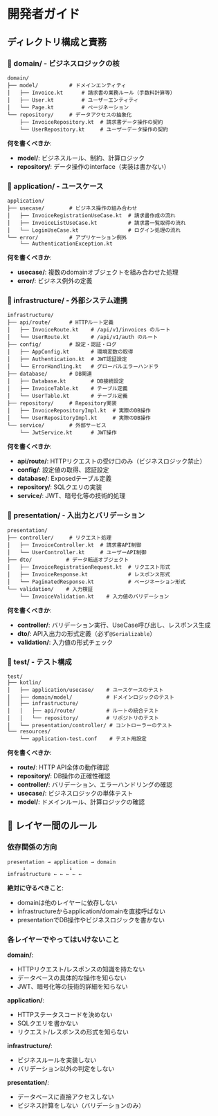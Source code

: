 # 開発者ガイド

## ディレクトリ構成と責務

### 📁 domain/ - ビジネスロジックの核
```
domain/
├── model/          # ドメインエンティティ
│   ├── Invoice.kt      # 請求書の業務ルール（手数料計算等）
│   ├── User.kt         # ユーザーエンティティ
│   └── Page.kt         # ページネーション
└── repository/     # データアクセスの抽象化
    ├── InvoiceRepository.kt  # 請求書データ操作の契約
    └── UserRepository.kt     # ユーザーデータ操作の契約
```

**何を書くべきか**:
- **model/**: ビジネスルール、制約、計算ロジック
- **repository/**: データ操作のinterface（実装は書かない）

### 📁 application/ - ユースケース
```
application/
├── usecase/        # ビジネス操作の組み合わせ
│   ├── InvoiceRegistrationUseCase.kt  # 請求書作成の流れ
│   ├── InvoiceListUseCase.kt          # 請求書一覧取得の流れ
│   └── LoginUseCase.kt                # ログイン処理の流れ
└── error/          # アプリケーション例外
    └── AuthenticationException.kt
```

**何を書くべきか**:
- **usecase/**: 複数のdomainオブジェクトを組み合わせた処理
- **error/**: ビジネス例外の定義

### 📁 infrastructure/ - 外部システム連携
```
infrastructure/
├── api/route/      # HTTPルート定義
│   ├── InvoiceRoute.kt    # /api/v1/invoices のルート
│   └── UserRoute.kt       # /api/v1/auth のルート
├── config/         # 設定・認証・ログ
│   ├── AppConfig.kt       # 環境変数の取得
│   ├── Authentication.kt  # JWT認証設定
│   └── ErrorHandling.kt   # グローバルエラーハンドラ
├── database/       # DB関連
│   ├── Database.kt        # DB接続設定
│   ├── InvoiceTable.kt    # テーブル定義
│   └── UserTable.kt       # テーブル定義
├── repository/     # Repository実装
│   ├── InvoiceRepositoryImpl.kt  # 実際のDB操作
│   └── UserRepositoryImpl.kt     # 実際のDB操作
└── service/        # 外部サービス
    └── JwtService.kt      # JWT操作
```

**何を書くべきか**:
- **api/route/**: HTTPリクエストの受け口のみ（ビジネスロジック禁止）
- **config/**: 設定値の取得、認証設定
- **database/**: Exposedテーブル定義
- **repository/**: SQLクエリの実装
- **service/**: JWT、暗号化等の技術的処理

### 📁 presentation/ - 入出力とバリデーション
```
presentation/
├── controller/     # リクエスト処理
│   ├── InvoiceController.kt  # 請求書API制御
│   └── UserController.kt     # ユーザーAPI制御
├── dto/           # データ転送オブジェクト
│   ├── InvoiceRegistrationRequest.kt  # リクエスト形式
│   ├── InvoiceResponse.kt             # レスポンス形式
│   └── PaginatedResponse.kt           # ページネーション形式
└── validation/    # 入力検証
    └── InvoiceValidation.kt    # 入力値のバリデーション
```

**何を書くべきか**:
- **controller/**: バリデーション実行、UseCase呼び出し、レスポンス生成
- **dto/**: API入出力の形式定義（必ず`@Serializable`）
- **validation/**: 入力値の形式チェック

### 📁 test/ - テスト構成
```
test/
├── kotlin/
│   ├── application/usecase/    # ユースケースのテスト
│   ├── domain/model/           # ドメインロジックのテスト
│   ├── infrastructure/
│   │   ├── api/route/          # ルートの統合テスト
│   │   └── repository/         # リポジトリのテスト
│   └── presentation/controller/ # コントローラーのテスト
└── resources/
    └── application-test.conf    # テスト用設定
```

**何を書くべきか**:
- **route/**: HTTP API全体の動作確認
- **repository/**: DB操作の正確性確認
- **controller/**: バリデーション、エラーハンドリングの確認
- **usecase/**: ビジネスロジックの単体テスト
- **model/**: ドメインルール、計算ロジックの確認

## 🎯 レイヤー間のルール

### 依存関係の方向
```
presentation → application → domain
     ↓              ↓
infrastructure ← ← ← ← ←
```

**絶対に守るべきこと**:
- domainは他のレイヤーに依存しない
- infrastructureからapplication/domainを直接呼ばない
- presentationでDB操作やビジネスロジックを書かない

### 各レイヤーでやってはいけないこと

**domain/**:
- HTTPリクエスト/レスポンスの知識を持たない
- データベースの具体的な操作を知らない
- JWT、暗号化等の技術的詳細を知らない

**application/**:
- HTTPステータスコードを決めない
- SQLクエリを書かない
- リクエスト/レスポンスの形式を知らない

**infrastructure/**:
- ビジネスルールを実装しない
- バリデーション以外の判定をしない

**presentation/**:
- データベースに直接アクセスしない
- ビジネス計算をしない（バリデーションのみ）
